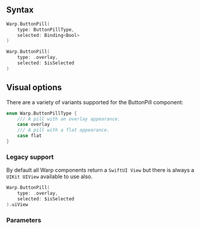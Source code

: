 

## Syntax

```swift example
Warp.ButtonPill(
    type: ButtonPillType,
    selected: Binding<Bool>
)
```
```swift example
Warp.ButtonPill(
    type: .overlay,
    selected: $isSelected
)
```
## Visual options

There are a variety of variants supported for the ButtonPill component:

```swift example
enum Warp.ButtonPillType {
    /// A pill with an overlay appearance.
    case overlay
    /// A pill with a flat appearance.
    case flat
}
```

### Legacy support

By default all Warp components return a `SwiftUI View` but there is always a `UIKit UIView` available to use also.

```swift example
Warp.ButtonPill(
    type: .overlay,
    selected: $isSelected
).uiView
```

### Parameters

<api-table type=iOS component="ButtonPill" />